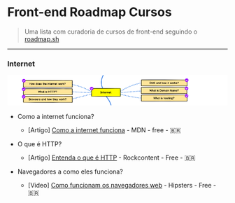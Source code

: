 # Front-end Roadmap Cursos

> Uma lista com curadoria de cursos de front-end seguindo o [roadmap.sh](./frontend.png) 
---

### Internet

![](./internet.png)

- Como a internet funciona?
  - [Artigo] [Como a internet funciona](https://developer.mozilla.org/pt-BR/docs/Learn/Common_questions/Como_a_internet_funciona) - MDN - free - 🇧🇷  
  
- O que é HTTP?
  - [Artigo] [Entenda o que é HTTP](https://rockcontent.com/blog/http/) - Rockcontent - Free - 🇧🇷
  
- Navegadores a como eles funciona?
  - [Video] [Como funcionam os navegadores web](https://hipsters.tech/como-funcionam-os-navegadores-web/) - Hipsters - Free - 🇧🇷
   
